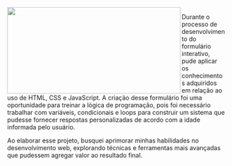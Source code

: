 

<img align="left" width="400px" height="200px" src="https://repository-images.githubusercontent.com/616732108/bcd559ec-1ad2-4768-81bc-9c7d848badee">
<p> Durante o processo de desenvolvimento do formulário interativo, pude aplicar os conhecimentos adquiridos em relação ao uso de HTML, CSS e JavaScript. A criação desse formulário foi uma oportunidade para treinar a lógica de programação, pois foi necessário trabalhar com variáveis, condicionais e loops para construir um sistema que pudesse fornecer respostas personalizadas de acordo com a idade informada pelo usuário.

Ao elaborar esse projeto, busquei aprimorar minhas habilidades no desenvolvimento web, explorando técnicas e ferramentas mais avançadas que pudessem agregar valor ao resultado final.
 </p>
